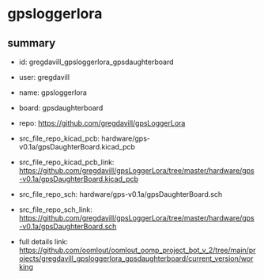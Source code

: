# gpsloggerlora
 
## summary 
* id: gregdavill_gpsloggerlora_gpsdaughterboard
* user: gregdavill
* name: gpsloggerlora
* board: gpsdaughterboard
* repo: https://github.com/gregdavill/gpsLoggerLora
* src_file_repo_kicad_pcb: hardware/gps-v0.1a/gpsDaughterBoard.kicad_pcb
* src_file_repo_kicad_pcb_link: https://github.com/gregdavill/gpsLoggerLora/tree/master/hardware/gps-v0.1a/gpsDaughterBoard.kicad_pcb


* src_file_repo_sch: hardware/gps-v0.1a/gpsDaughterBoard.sch
* src_file_repo_sch_link: https://github.com/gregdavill/gpsLoggerLora/tree/master/hardware/gps-v0.1a/gpsDaughterBoard.sch
* full details link: https://github.com/oomlout/oomlout_oomp_project_bot_v_2/tree/main/projects/gregdavill_gpsloggerlora_gpsdaughterboard/current_version/working  







